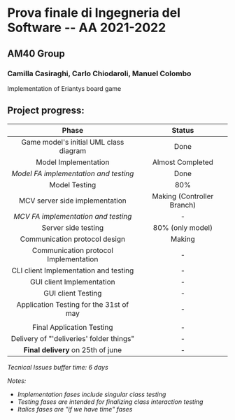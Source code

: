 # Prova finale di Ingegneria del Software -- AA 2021-2022

## AM40 Group
### Camilla Casiraghi, Carlo Chiodaroli, Manuel Colombo

Implementation of Eriantys board game

## Project progress:

| __Phase__ | __Status__ |
| :---:    | :---:      |
| Game model's initial UML class diagram | Done |
| Model Implementation | Almost Completed |
| *Model FA implementation and testing* | Done |
| Model Testing | 80% |
| MCV server side implementation | Making (Controller Branch) |
| *MCV FA implementation and testing* | - |
| Server side testing | 80% (only model) |
| Communication protocol design | Making |
| Communication protocol Implementation | - |
| CLI client Implementation and testing | - |
| GUI client Implementation | - |
| GUI client Testing | - |
| Application Testing for the 31st of may| - |
|||
| Final Application Testing| - |
| Delivery of "'deliveries' folder things" | - |
| __Final delivery__ on 25th of june | - |

*Tecnical Issues buffer time: 6 days*

*Notes:*
* *Implementation fases include singular class testing*
* *Testing fases are intended for finalizing class interaction testing*
* *Italics fases are "if we have time" fases*

